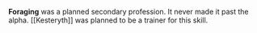 **Foraging** was a planned secondary profession. It never made it past the alpha. [[Kesteryth]] was planned to be a trainer for this skill. 